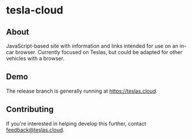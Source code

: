 # tesla-cloud

## About

JavaScript-based site with information and links intended for use on an in-car browser. Currently focused on Teslas, but could be adapted for other vehicles with a browser.

## Demo

The release branch is generally running at <https://teslas.cloud>.

## Contributing

If you're interested in helping develop this further, contact <feedback@teslas.cloud>.
